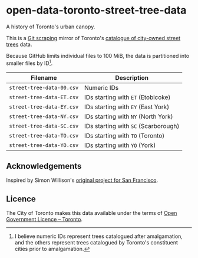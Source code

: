 # open-data-toronto-street-tree-data

A history of Toronto's urban canopy.

This is a [Git scraping](https://simonwillison.net/series/git-scraping/) mirror of Toronto's [catalogue of city-owned street trees](https://open.toronto.ca/dataset/street-tree-data/) data.

Because GitHub limits individual files to 100 MiB, the data is partitioned into smaller files by ID[^1].

|Filename|Description|
|---|---|
|`street-tree-data-00.csv`|Numeric IDs|
|`street-tree-data-ET.csv`|IDs starting with `ET` (Etobicoke)|
|`street-tree-data-EY.csv`|IDs starting with `EY` (East York)|
|`street-tree-data-NY.csv`|IDs starting with `NY` (North York)|
|`street-tree-data-SC.csv`|IDs starting with `SC` (Scarborough)|
|`street-tree-data-TO.csv`|IDs starting with `TO` (Toronto)|
|`street-tree-data-YO.csv`|IDs starting with `YO` (York)|

## Acknowledgements

Inspired by Simon Willison's [original project for San Francisco](https://github.com/simonw/sf-tree-history).

## Licence

The City of Toronto makes this data available under the terms of [Open Government Licence – Toronto](https://open.toronto.ca/open-data-license/).

[^1]: I believe numeric IDs represent trees catalogued after amalgamation, and the others represent trees catalogued by Toronto's constituent cities prior to amalgamation.
